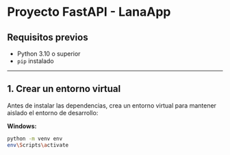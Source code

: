 # Proyecto FastAPI - LanaApp

## Requisitos previos

- Python 3.10 o superior
- `pip` instalado

---

## 1. Crear un entorno virtual

Antes de instalar las dependencias, crea un entorno virtual para mantener aislado el entorno de desarrollo:

**Windows:**
```bash
python -m venv env
env\Scripts\activate
